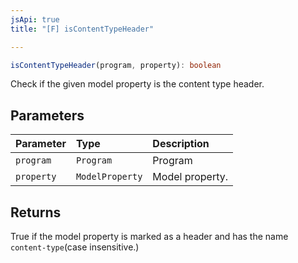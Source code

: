 ```yaml
---
jsApi: true
title: "[F] isContentTypeHeader"

---
```

```ts
isContentTypeHeader(program, property): boolean
```

Check if the given model property is the content type header.

## Parameters

| Parameter | Type | Description |
| :------ | :------ | :------ |
| `program` | `Program` | Program |
| `property` | `ModelProperty` | Model property. |

## Returns

True if the model property is marked as a header and has the name `content-type`(case insensitive.)
